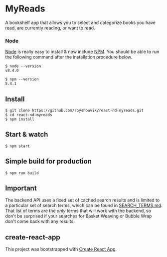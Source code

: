 # MyReads

A bookshelf app that allows you to select and categorize books you have read, are currently reading, or want to read.

### Node

[Node](http://nodejs.org/) is really easy to install & now include [NPM](https://npmjs.org/).
You should be able to run the following command after the installation procedure
below.

    $ node --version
    v8.4.0

    $ npm --version
    5.4.1

## Install

    $ git clone https://github.com/royshouvik/react-nd-myreads.git
    $ cd react-nd-myreads
    $ npm install

## Start & watch

    $ npm start

## Simple build for production

    $ npm run build

## Important
The backend API uses a fixed set of cached search results and is limited to a particular set of search terms, which can be found in [SEARCH_TERMS.md](SEARCH_TERMS.md). That list of terms are the _only_ terms that will work with the backend, so don't be surprised if your searches for Basket Weaving or Bubble Wrap don't come back with any results. 

## create-react-app

This project was bootstrapped with [Create React App](https://github.com/facebookincubator/create-react-app).
